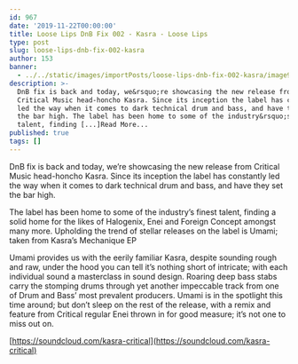 ```yaml
---
id: 967
date: '2019-11-22T00:00:00'
title: Loose Lips DnB Fix 002 - Kasra - Loose Lips
type: post
slug: loose-lips-dnb-fix-002-kasra
author: 153
banner:
  - ../../static/images/importPosts/loose-lips-dnb-fix-002-kasra/image967.jpeg
description: >-
  DnB fix is back and today, we&rsquo;re showcasing the new release from
  Critical Music head-honcho Kasra. Since its inception the label has constantly
  led the way when it comes to dark technical drum and bass, and have they set
  the bar high. The label has been home to some of the industry&rsquo;s finest
  talent, finding [...]Read More...
published: true
tags: []
---
```

DnB fix is back and today, we’re showcasing the new release from Critical Music head-honcho Kasra. Since its inception the label has constantly led the way when it comes to dark technical drum and bass, and have they set the bar high.

The label has been home to some of the industry’s finest talent, finding a solid home for the likes of Halogenix, Enei and Foreign Concept amongst many more. Upholding the trend of stellar releases on the label is Umami; taken from Kasra’s Mechanique EP

Umami provides us with the eerily familiar Kasra, despite sounding rough and raw, under the hood you can tell it’s nothing short of intricate; with each individual sound a masterclass in sound design. Roaring deep bass stabs carry the stomping drums through yet another impeccable track from one of Drum and Bass’ most prevalent producers. Umami is in the spotlight this time around; but don’t sleep on the rest of the release, with a remix and feature from Critical regular Enei thrown in for good measure; it’s not one to miss out on.

[](https://soundcloud.com/kasra-critical)[https://soundcloud.com/kasra-critical](https://soundcloud.com/kasra-critical)